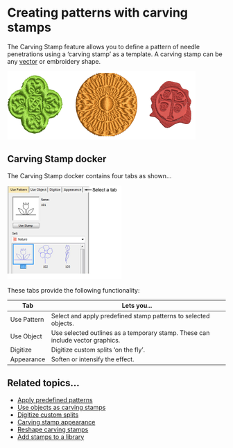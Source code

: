 # Creating patterns with carving stamps

The Carving Stamp feature allows you to define a pattern of needle penetrations using a ‘carving stamp’ as a template. A carving stamp can be any [vector](../../glossary/glossary) or embroidery shape.

![patterns00123.png](assets/patterns00123.png)

## Carving Stamp docker

The Carving Stamp docker contains four tabs as shown...

![patterns00124.png](assets/patterns00124.png)

These tabs provide the following functionality:

| Tab         | Lets you...                                                                    |
| ----------- | ------------------------------------------------------------------------------ |
| Use Pattern | Select and apply predefined stamp patterns to selected objects.                |
| Use Object  | Use selected outlines as a temporary stamp. These can include vector graphics. |
| Digitize    | Digitize custom splits ‘on the fly’.                                           |
| Appearance  | Soften or intensify the effect.                                                |

## Related topics...

- [Apply predefined patterns](Apply_predefined_patterns)
- [Use objects as carving stamps](Use_objects_as_carving_stamps)
- [Digitize custom splits](Digitize_custom_splits)
- [Carving stamp appearance](Carving_stamp_appearance)
- [Reshape carving stamps](Reshape_carving_stamps)
- [Add stamps to a library](Add_stamps_to_a_library)

